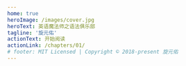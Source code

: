 ```yaml
---
home: true
heroImage: /images/cover.jpg
heroText: 英语魔法师之语法俱乐部
tagline: '旋元佑'
actionText: 开始阅读
actionLink: /chapters/01/
# footer: MIT Licensed | Copyright © 2018-present 旋元佑
---
```

